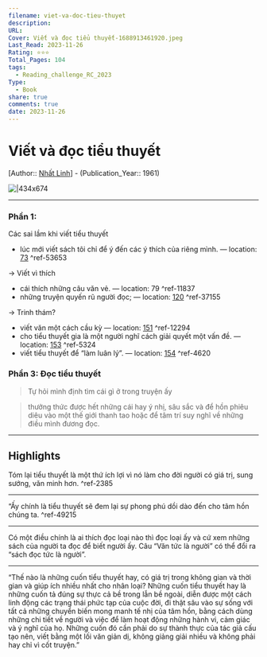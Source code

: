 ```yaml
---
filename: viet-va-doc-tieu-thuyet
description: 
URL: 
Cover: Viết và đọc tiểu thuyết-1688913461920.jpeg
Last_Read: 2023-11-26
Rating: ⭐⭐⭐
Total_Pages: 104
tags:
  - Reading_challenge_RC_2023
Type:
  - Book
share: true
comments: true
date: 2023-11-26
---
```

# Viết và đọc tiểu thuyết  
[Author:: [Nhất Linh](Nh%C3%A2%CC%81t%20Linh.md)] - (Publication_Year:: 1961)  
  
![|434x674](https://i.imgur.com/tU7od6E.jpg)  
  
---  
### Phần 1:   
Các sai lầm khi viết tiểu thuyết  
  
- lúc mới viết sách tôi chỉ để ý đến các ý thích của riêng mình. — location: [73]() ^ref-53653  
  
-> Viết vì thích  
  
-  cái thích những câu văn vẻ. — location: 79 ^ref-11837  
- những truyện quyến rũ người đọc; — location: [120]() ^ref-37155  
  
-> Trinh thám?  
  
- viết văn một cách cầu kỳ — location: [151]() ^ref-12294  
- cho tiểu thuyết gia là một người nghĩ cách giải quyết một vấn đề. — location: [153]() ^ref-5324  
- viết tiểu thuyết để “làm luân lý”. — location: [154]() ^ref-4620  
  
### Phần 3: Đọc tiểu thuyết  
> Tự hỏi mình định tìm cái gì ở trong truyện ấy  
  
> thưởng thức được hết những cái hay ý nhị, sâu sắc và để hồn phiêu diêu vào một thế giới thanh tao hoặc để tâm trí suy nghĩ về những điều mình đương đọc.  
  
---  
## Highlights  
Tóm lại tiểu thuyết là một thứ ích lợi vì nó làm cho đời người có giá trị, sung sướng, văn minh hơn. ^ref-2385  
  
---  
“Ấy chính là tiểu thuyết sẽ đem lại sự phong phú dồi dào đến cho tâm hồn chúng ta. ^ref-49215  
  
---  
Có một điều chính là ai thích đọc loại nào thì đọc loại ấy và cứ xem những sách của người ta đọc để biết người ấy. Câu “Văn tức là người” có thể đổi ra “sách đọc tức là người”.  
  
---  
  
“Thế nào là những cuốn tiểu thuyết hay, có giá trị trong không gian và thời gian và giúp ích nhiều nhất cho nhân loại? Những cuốn tiểu thuyết hay là những cuốn tả đúng sự thực cả bề trong lẫn bề ngoài, diễn được một cách linh động các trạng thái phức tạp của cuộc đời, đi thật sâu vào sự sống với tất cả những chuyển biến mong manh tế nhị của tâm hồn, bằng cách dùng những chi tiết về người và việc để làm hoạt động những hành vi, cảm giác và ý nghĩ của họ. Những cuốn đó cần phải do sự thành thực của tác giả cấu tạo nên, viết bằng một lối văn giản dị, không giảng giải nhiều và không phải hay chỉ vì cốt truyện.”